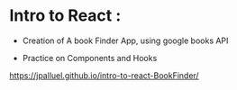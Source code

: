 # Intro to React :

* Creation of A book Finder App, using google books API

* Practice on Components and Hooks

 https://jpalluel.github.io/intro-to-react-BookFinder/
